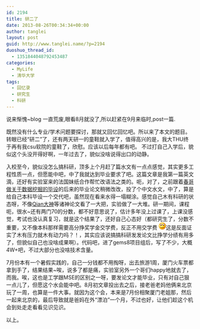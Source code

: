 ```yaml
---
id: 2194
title: 研二了
date: 2013-08-26T00:34:34+00:00
author: tanglei
layout: post
guid: http://www.tanglei.name/?p=2194
duoshuo_thread_id:
  - 1351844048792453487
categories:
  - MyLife
  - 清华大学
tags:
  - 回忆录
  - 研究生
  - 科研
---
```

说来惭愧~blog 一直荒废,眼看8月就没了,所以赶紧在9月来临时,post一篇.

既然没有什么专业/学术问题要探讨，那就又回忆回忆吧。所以来了本文的题目。转眼已经“研二”了，还有两天研一的童鞋就入学了，值得高兴的是，我大THU终于再有我csu软院的童鞋了，欣慰。应该以后每年都有吧。 不过打自己入学后，貌似这个头没开得好啊，一年过去了，貌似没啥说得出口的动静。

入校至今，貌似没怎么搞科研，顶多上个月赶了篇水文有一点点感觉，其实更多工程性质一点，但愿能中吧，中了我就达到毕业要求了吧。这篇文章是我第一篇英文滴，还好有实验室来的法国妹纸合作帮忙改语法之类的。呃，对了，之前跟着[春哥做关于数据挖掘的毕设](http://www.tanglei.name/cannot-learn-datamining-in-my-master-life/)的后来的毕业论文稍微改改，投了个中文水文，中了，算是给自己本科毕设一个交代吧，虽然现在看来水得一塌糊涂。感觉自己木有科研的状态呀，不像[Qian大神](http://qiankanglai.me/)等诸神论文看了一大把，实验做了一大堆。研一期间，课程呃，很水~还有两门70的分数，都不好意思说了，估计多年没上过课了，上课没感觉，考试也没认真复习，就是这个结果了，还好自己心态好（都研究生了，分数不重要，又不像本科那样需要高分挣奖学金交学费，反正不用交学费 <img class="wlEmoticon wlEmoticon-smile" style="border-style: none;" src="/wp-content/uploads/2013/08/wlEmoticon-smile.png" alt="微笑" />这是反面证实了木有压力就木有动力吗？！，其实应该说搞搞科研发发论文比挣学分绩有用多了，但貌似自己也没啥成果啊）。代码吧，进了gems8项目组后，写了不少，大概4W+吧，不过大部分也没啥技术含量。

7月份本有一个暑假实践的，自己一分钱都不用掏呀，出去旅游1周，厦门火车票都拿到手了，结果结果~唉，说多了都是痛，实验室另外一个哥们happy地就去了，而我。唉，这也是工学跟MSE的区别之一呀，要发论文才能毕业，只有对自己狠一点儿了，但愿这个水会能中吧。8月初文章投出去之后，接老爸老妈他俩来北京玩了一周，也算是一件大事。就因为这个会，本来是7月份相聚厦门老姐那，然后一起来北京的，最后导致就是爸妈在外“漂泊”一个月，不过也好，让他们趁这个机会到处走走看看见识见识。

以上。

